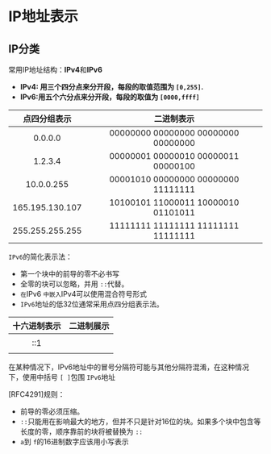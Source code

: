 # IP地址表示

## IP分类

常用IP地址结构：**IPv4**和**IPv6**

* **IPv4: 用三个四分点来分开段，每段的取值范围为 `[0,255]`.**
* **IPv6:用五个六分点来分开段，每段的取值为 `[0000,ffff]`**

|  点四分组表示  |             二进制表示             |
| :-------------: | :---------------------------------: |
|     0.0.0.0     | 00000000 00000000 00000000 00000000 |
|     1.2.3.4     | 00000001 00000010 00000011 00000100 |
|   10.0.0.255   | 00001010 00000000 00000000 11111111 |
| 165.195.130.107 | 10100101 11000011 10000010 01101011 |
| 255.255.255.255 | 11111111 11111111 11111111 11111111 |

`IPv6`的简化表示法：

* 第一个块中的前导的零不必书写
* 全零的块可以忽略，并用 `::`代替。
* `在`IPv6 `中嵌入`IPv4可以使用混合符号形式
* `IPv6`地址的低32位通常采用点四分组表示法。

| 十六进制表示 | 二进制展示 |
| :----------: | :--------: |
|              |            |
|     ::1     |            |
|              |            |

在某种情况下，IPv6地址中的冒号分隔符可能与其他分隔符混淆，在这种情况下，使用中括号 `[ ]`包围 `IPv6`地址

\[RFC4291]规则：

* 前导的零必须压缩。
* `::`只能用在影响最大的地方，但并不只是针对16位的块。如果多个块中包含等长度的零，顺序靠前的块将被替换为 `::`
* `a`到 `f`的16进制数字应该用小写表示
